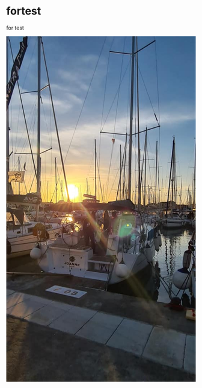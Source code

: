 fortest
=======

for test

![242558042_10209299876049967_2923615897013118390_n.jpg](/242558042_10209299876049967_2923615897013118390_n.jpg)

